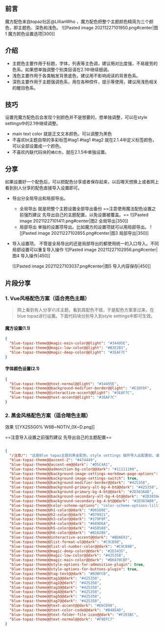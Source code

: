 ﻿## 前言
魔方配色来自topaz社区@LillianWho ，魔方配色把整个主题颜色精简为三个颜色，即主题色、深色和浅色。
![[Pasted image 20211227101950.png#center|图1 魔方颜色设置选项|300]]

## 介绍
- 主题色主要作用于标题，字体，列表等主色调，建议用对比度强，不易疲劳的色系。如果想单独调整个别类目请在2.1中继续细调。
- 浅色主要作用于各类触发背景底色，建议用不影响阅读的背景色系。
- 深色主要作用于主题强调色系，用在各种控件，提示等使用，建议用浅色相关的醒目色系。
## 技巧
设置完魔方配色后会发现个别颜色并不是想要的，想单独调整，可以在style settings中的2.1中继续调整。
-  main text color 就是正文文本颜色，可以调整为黑色
- 不喜欢bt主题自带的多彩标签#tag1 #tag1 #tag2  就在2.1.4中定义标签颜色，可以全部设置成一个颜色。
- 不喜欢内联代码块的`橘红色`，就在2.1.5中单独设置。
## 分享
如果设置好一个配色后，可以把配色分享或者保存起来，以后哪天想换上或者网上看到别人分享的配色直接导入设置即可。
- 导出分全局导出和局部导出。
	- 全局导出 就是把整个主题设置全部导出备份 
	  ==注意使用魔法配色设置之前强烈建议 先导出自己的主题配置，以免设置被覆盖。==
		![[Pasted image 20211227101411.png#center|图2 全局导出|350]]
	- 局部导出 单独的设置项导出。比如魔方的设置项就可以用局部导出。
		![[Pasted image 20211227102855.png#center|图3 局部导出|350]]
- 导入设置项。 不管是全局导出的还是局部导出的都使用统一的入口导入。不同局部设置可以重复导入操作
	![[Pasted image 20211227102956.png#center|图4 导入操作|450]]
	
	![[Pasted image 20211227103037.png#center|图5 导入内容保存|450]]

## 片段分享
###  1. Vue风格配色方案（适合亮色主题）
> 网上看到有人分享VUE主题，看到其配色不错，于是配色方案拿过来，在blue topaz进行设置。下面代码块分别导入到style settings中即可生效。


####  魔方设置(1.1)
```json
{
  "blue-topaz-theme@@magic-main-color@@light": "#34495E",
  "blue-topaz-theme@@magic-low-color@@light": "#B3E2B3",
  "blue-topaz-theme@@magic-deep-color@@light": "#3EAF7C"
}
```
#### 字体颜色设置(2.1)
```json
{
  "blue-topaz-theme@@text-normal@@light": "#34495E",
  "blue-topaz-theme@@background-modifier-border@@light": "#E1DFDF",
  "blue-topaz-theme@@interactive-accent@@light": "#3EAF7C",
  "blue-topaz-theme@@text-accent@@light": "#3EAF7C"
}
```
### 2. 黑金风格配色方案（适合暗色主题）
效果
![[YX2S5G0%`W6B~NOTIV_0X~D.png]]

==注意导入设置之前强烈建议 先导出自己的主题配置==

```json

{
  "/注意/": "这是Blue topaz主题的黑金配色，style settings 插件导入此配置前，请先导出你当前的配置进行备份。" ,
  "blue-topaz-theme@@accent-2": "#474449",
  "blue-topaz-theme@@accent-em@@dark": "#D5C4A1",
  "blue-topaz-theme@@admonition-bg-color@@dark": "#11111100",
  "blue-topaz-theme@@background-image-settings-markdown-page-options": "background-image-settings-markdown-page-sea-and-sky",
  "blue-topaz-theme@@background-image-settings-switch": true,
  "blue-topaz-theme@@background-modifier-border@@dark": "#425358",
  "blue-topaz-theme@@background-primary-alt-bg-4-bt@@dark": "#425358",
  "blue-topaz-theme@@background-primary-bg-4-bt@@dark": "#2D383AAD",
  "blue-topaz-theme@@background-secondary-alt-bg-4-bt@@dark": "#2D383AA6",
  "blue-topaz-theme@@background-secondary-bg-4-bt@@dark": "#2D383AB8",
  "blue-topaz-theme@@color-scheme-options": "color-scheme-options-lillimon-topaz",
  "blue-topaz-theme@@h1-color@@dark": "#D65D0E",
  "blue-topaz-theme@@h2-color@@dark": "#D79921",
  "blue-topaz-theme@@h3-color@@dark": "#179F9F",
  "blue-topaz-theme@@h4-color@@dark": "#689D6A",
  "blue-topaz-theme@@h5-color@@dark": "#458588",
  "blue-topaz-theme@@h6-color@@dark": "#B16286",
  "blue-topaz-theme@@interactive-accent@@dark": "#BDAE93",
  "blue-topaz-theme@@list-format-ul@@dark": "#C9CB98",
  "blue-topaz-theme@@list-ol-number-color@@dark": "#C9CB98",
  "blue-topaz-theme@@magic-deep-color@@dark": "#2D3435",
  "blue-topaz-theme@@magic-low-color@@dark": "#425358",
  "blue-topaz-theme@@magic-main-color@@dark": "#D6870CBF",
  "blue-topaz-theme@@style-options-for-admonition-plugin": true,
  "blue-topaz-theme@@style-options-for-buttons-plugin": true,
  "blue-topaz-theme@@tag-text@@dark": "#B3BFCB",
  "blue-topaz-theme@@tag1@@dark": "#425358",
  "blue-topaz-theme@@tag2@@dark": "#425358",
  "blue-topaz-theme@@tag3@@dark": "#425358",
  "blue-topaz-theme@@tag4@@dark": "#425358",
  "blue-topaz-theme@@tag5@@dark": "#425358",
  "blue-topaz-theme@@tag7@@dark": "#425358",
  "blue-topaz-theme@@text-accent@@dark": "#E6CD98",
  "blue-topaz-theme@@text-color-code@@dark": "#B48EAD",
  "blue-topaz-theme@@text-folder-file-icon@@dark": "#F2E5BC",
  "blue-topaz-theme@@text-normal@@dark": "#F9EFC7"
}

```